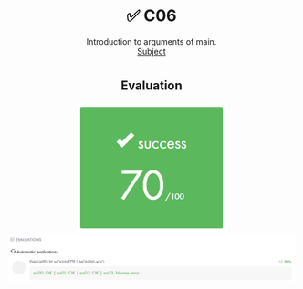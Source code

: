 # <h1 align="center"> :white_check_mark: C06</h1>
<p align="center">
Introduction to arguments of main.<br>
<a href="../Resources/Subjects/en.subject_C06.pdf">Subject</a>
</p>

# <h2 align="center"> Evaluation </h1>
<p align="center">
<a><img src="../Resources/Evals/grade_C06.png" alt="evaluation2" class="centerImage"/></a><br />
<a><img src="../Resources/Evals/grades_C06.png" alt="evaluation" width=1000 class="centerImage"/></a><br />
</p>
